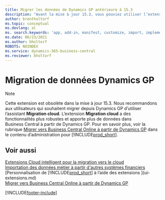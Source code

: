 ```yaml
---
title: Migrer les données de Dynamics GP antérieure à 15.3
description: "Avant la mise à jour 15.3, vous pouviez utiliser l’extension Dynamics GP Data Migration pour migrer des clients, des fournisseurs et des comptes de Dynamics GP vers Business\_Central."
author: brentholtorf
ms.topic: conceptual
ms.devlang: al
ms. search.keywords: 'app, add-in, manifest, customize, import, implement'
ms.date: 06/23/2021
ms.author: bholtorf
ROBOTS: NOINDEX
ms.service: dynamics-365-business-central
ms.reviewer: bholtorf
---
```

# <a name="the-dynamics-gp-data-migration-extension"></a>Migration de données Dynamics GP

> [!NOTE]
> Cette extension est obsolète dans la mise à jour 15.3. Nous recommandons aux utilisateurs qui souhaitent migrer depuis Dynamics GP d’utiliser l’assistant **Migration cloud**. L’extension **Migration cloud** a des fonctionnalités plus robustes et apporte plus de données dans Business Central à partir de Dynamics GP. Pour en savoir plus, voir la rubrique [Migrer vers Business Central Online à partir de Dynamics GP](/dynamics365/business-central/dev-itpro/administration/migrate-dynamics-gp) dans le contenu d’administration pour [!INCLUDE[prod_short](includes/prod_short.md)].

## <a name="see-also"></a>Voir aussi

[Extensions Cloud intelligent pour la migration vers le cloud](ui-extensions-data-replication.md)  
[Importation des données métier à partir d'autres systèmes financiers](across-import-data-configuration-packages.md)  
[Personnalisation de [!INCLUDE[prod_short](includes/prod_short.md)] à l’aide des extensions ](ui-extensions.md)  
[Migrer vers Business Central Online à partir de Dynamics GP](/dynamics365/business-central/dev-itpro/administration/migrate-dynamics-gp)  


[!INCLUDE[footer-include](includes/footer-banner.md)]
